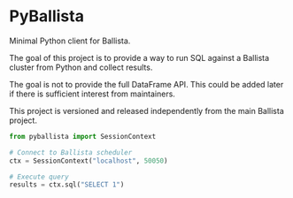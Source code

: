 # PyBallista

Minimal Python client for Ballista.

The goal of this project is to provide a way to run SQL against a Ballista cluster from Python and collect results.

The goal is not to provide the full DataFrame API. This could be added later if there is sufficient interest from maintainers.

This project is versioned and released independently from the main Ballista project.

```python
from pyballista import SessionContext

# Connect to Ballista scheduler
ctx = SessionContext("localhost", 50050)

# Execute query
results = ctx.sql("SELECT 1")
```